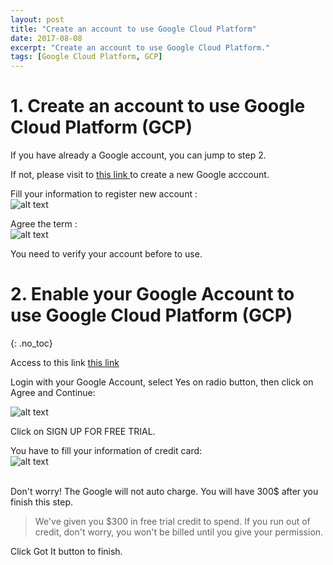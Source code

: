```yaml
---
layout: post
title: "Create an account to use Google Cloud Platform"
date: 2017-08-08
excerpt: "Create an account to use Google Cloud Platform."
tags: [Google Cloud Platform, GCP]
---
```


# 1. Create an account to use Google Cloud Platform (GCP) 

If you have already a Google account, you can jump to step 2.

If not, please visit to  [this link ](https://accounts.google.com/SignUp?hl=en) to create a new Google acccount.

Fill your information to register new account : <br>
![alt text](https://farm5.staticflickr.com/4409/36325283152_2f93e0b54e_o.jpg "Fill your information to register new account")

Agree the term : <br>
![alt text](https://farm5.staticflickr.com/4365/36096551520_4fccbb1dea_o.jpg "Agree the term")

You need to verify your account before to use.

# 2. Enable your Google Account to use Google Cloud Platform (GCP) 
{: .no_toc}

Access to this link [this link](http://console.cloud.google.com)

Login with your Google Account, select Yes on radio button, then click on Agree and Continue: <br>

![alt text](https://farm5.staticflickr.com/4372/36356121721_fa723f513b_o.jpg "Sign up for free trial to use GCP")

Click on SIGN UP FOR FREE TRIAL.

 You have to fill your information of credit card: <br>
 ![alt text](https://farm5.staticflickr.com/4420/36096552250_47f1549f3e_o.jpg "Accep the term")

 <br>
 Don't worry! The Google will not auto charge. 
 You will have 300$ after you finish this step.

 > We've given you $300 in free trial credit to spend. If you run out of credit, don't worry, you won't be billed until you give your permission.

Click Got It button to finish.
